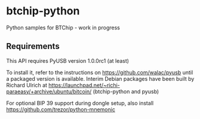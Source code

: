 btchip-python
=============

Python samples for BTChip - work in progress

Requirements
-------------

This API requires PyUSB version 1.0.0rc1 (at least) 

To install it, refer to the instructions on https://github.com/walac/pyusb until a packaged version is available. Interim Debian packages have been built by Richard Ulrich at https://launchpad.net/~richi-paraeasy/+archive/ubuntu/bitcoin/ (btchip-python and pyusb)

For optional BIP 39 support during dongle setup, also install https://github.com/trezor/python-mnemonic

